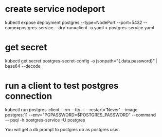 
# create service nodeport
kubectl expose deployment postgres --type=NodePort --port=5432 --name=postgres-service --dry-run=client -o yaml > postgres-service.yaml

# get secret 
kubectl get secret postgres-secret-config -o jsonpath="{.data.password}" | base64 --decode

# run a client to test postgres connection
kubectl run postgres-client --rm --tty -i --restart='Never' --image postgres:11 --env="PGPASSWORD=$POSTGRES_PASSWORD" --command -- psql -h postgres-service -U postgres

You will get a db prompt to postgres db as postgres user.